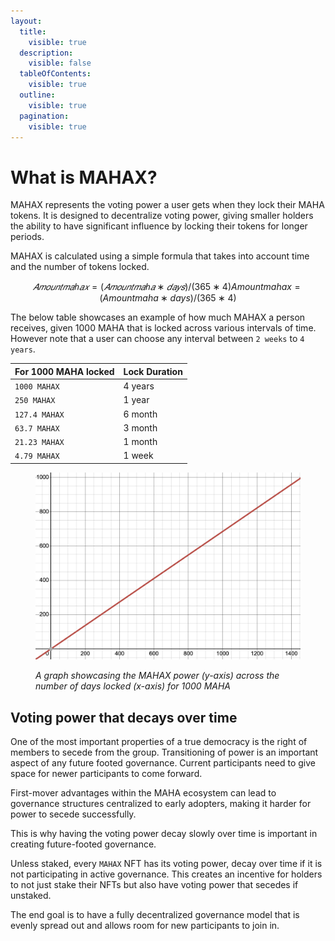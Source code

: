 ```yaml
---
layout:
  title:
    visible: true
  description:
    visible: false
  tableOfContents:
    visible: true
  outline:
    visible: true
  pagination:
    visible: true
---
```


# What is MAHAX?

MAHAX represents the voting power a user gets when they lock their MAHA tokens. It is designed to decentralize voting power, giving smaller holders the ability to have significant influence by locking their tokens for longer periods.

MAHAX is calculated using a simple formula that takes into account time and the number of tokens locked.

$$
𝐴𝑚𝑜𝑢𝑛𝑡𝑚𝑎ℎ𝑎𝑥=(𝐴𝑚𝑜𝑢𝑛𝑡𝑚𝑎ℎ𝑎∗𝑑𝑎𝑦𝑠)/(365∗4)Amountmahax​=(Amountmaha​∗days)/(365∗4)
$$

The below table showcases an example of how much MAHAX a person receives, given 1000 MAHA that is locked across various intervals of time. However note that a user can choose any interval between `2 weeks` to `4 years`.



| For 1000 MAHA locked | Lock Duration |
| -------------------- | ------------- |
| `1000 MAHAX`         | 4 years       |
| `250 MAHAX`          | 1 year        |
| `127.4 MAHAX`        | 6 month       |
| `63.7 MAHAX`         | 3 month       |
| `21.23 MAHAX`        | 1 month       |
| `4.79 MAHAX`         | 1 week        |

<figure><img src="../../.gitbook/assets/Mahax Locking.png" alt=""><figcaption><p><em>A graph showcasing the MAHAX power (y-axis) across the number of days locked (x-axis) for 1000 MAHA</em></p></figcaption></figure>

## Voting power that decays over time <a href="#voting-power-that-decays-over-time" id="voting-power-that-decays-over-time"></a>

One of the most important properties of a true democracy is the right of members to secede from the group. Transitioning of power is an important aspect of any future footed governance. Current participants need to give space for newer participants to come forward.

First-mover advantages within the MAHA ecosystem can lead to governance structures centralized to early adopters, making it harder for power to secede successfully.

This is why having the voting power decay slowly over time is important in creating future-footed governance.

Unless staked, every `MAHAX` NFT has its voting power, decay over time if it is not participating in active governance. This creates an incentive for holders to not just stake their NFTs but also have voting power that secedes if unstaked.

The end goal is to have a fully decentralized governance model that is evenly spread out and allows room for new participants to join in.


